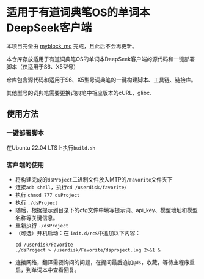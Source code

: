 # 适用于有道词典笔OS的单词本DeepSeek客户端
本项目完全由 [myblock_mc](https://github.com/myblockmc) 完成，且此后不会再更新。

本仓库存放适用于有道词典笔OS的单词本DeepSeek客户端的源代码和一键部署脚本（仅适用于S6、X5型号）

仓库包含源代码和适用于S6、X5型号词典笔的一键构建脚本、工具链、链接库。

其他型号的词典笔需要更换词典笔中相应版本的cURL、glibc.

## 使用方法
### 一键部署脚本
在Ubuntu 22.04 LTS上执行`build.sh`
### 客户端的使用
- 将构建完成的`dsProject`二进制文件放入MTP的`/Favorite`文件夹下
- 连接`adb shell`，执行`cd /userdisk/favorite/`
- 执行 `chmod 777 dsProject`
- 执行 `./dsProject`
- 随后，根据提示到目录下的cfg文件中填写提示词、api_key、模型地址和模型名称等关键信息。
- 重新执行 `./dsProject`
- （可选）开机启动：在 `init.d/rcS`中追加以下内容：
  ```
  cd /userdisk/Favorite
  ./dsProject > /userdisk/Favorite/dsproject.log 2>&1 &
  ```
- 连接网络，翻译需要询问的问题，在提问最后追加`@ds`，收藏，等待主程序重启，到单词本中查看回复。
